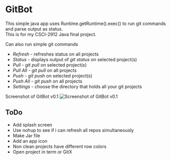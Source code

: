 # GitBot

This simple java app uses Runtime.getRuntime().exec() to run git commands and parse output as status.  
This is for my CSCI-2912 Java final project.

Can also run simple git commands

+ *Refresh* - refreshes status on all projects
+ *Status* - displays output of _git status_ on selected project(s)
+ *Pull* - _git pull_ on selected project(s)
+ *Pull All* - _git pull_ on all projects
+ *Push* - _git push_ on selected project(s)
+ *Push All* - _git push_ on all projects
+ *Settings* - choose the directory that holds all your git projects


Screenshot of GitBot v0.1
![Screenshot of GitBot v0.1](http://remixtechnology.com/assets/2010/8/20/Screen_shot_2010-08-20_at_12.25.08_AM.png)

## ToDo  
+ Add splash screen
+ Use nohup to see if i can refresh all repos simultaneously
+ Make Jar file
+ Add an app icon
+ Non clean projects have different row colors 
+ Open project in term or GitX